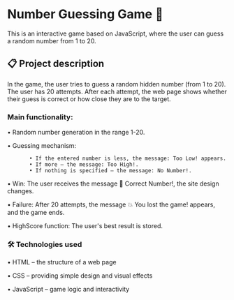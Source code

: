 # **Number Guessing Game 🎯**

This is an interactive game based on JavaScript, where the user can guess a random number from 1 to 20.

## 📋 Project description

In the game, the user tries to guess a random hidden number (from 1 to 20). The user has 20 attempts. After each attempt, the web page shows whether their guess is correct or how close they are to the target.

### Main functionality:

• Random number generation in the range 1-20.

• Guessing mechanism:

           • If the entered number is less, the message: Too Low! appears.
           • If more – the message: Too High!.
           • If nothing is specified – the message: No Number!.

• Win: The user receives the message 🎉 Correct Number!, the site design changes.

• Failure: After 20 attempts, the message 💥 You lost the game! appears, and the game ends.

• HighScore function: The user's best result is stored.

### 🛠️ Technologies used
• HTML – the structure of a web page

• CSS – providing simple design and visual effects

• JavaScript – game logic and interactivity
